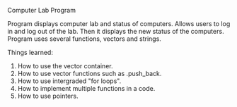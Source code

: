 Computer Lab Program

Program displays computer lab and status of computers. Allows users to log in and log out of the lab. Then it displays the new status of the computers. Program uses several functions, vectors and strings.

Things learned:
1. How to use the vector container.
2. How to use vector functions such as .push_back.
3. How to use intergraded "for loops".
4. How to implement multiple functions in a code.
5. How to use pointers.
